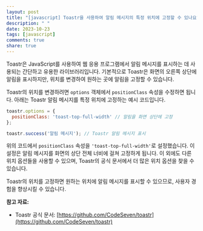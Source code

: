 ```yaml
---
layout: post
title: "[javascript] Toastr을 사용하여 알림 메시지의 특정 위치에 고정할 수 있나요?"
description: " "
date: 2023-10-23
tags: [javascript]
comments: true
share: true
---
```


Toastr은 JavaScript를 사용하여 웹 응용 프로그램에서 알림 메시지를 표시하는 데 사용되는 간단하고 유용한 라이브러리입니다. 기본적으로 Toastr은 화면의 오른쪽 상단에 알림을 표시하지만, 위치를 변경하여 원하는 곳에 알림을 고정할 수 있습니다.

Toastr의 위치를 변경하려면 `options` 객체에서 `positionClass` 속성을 수정하면 됩니다. 아래는 Toastr 알림 메시지를 특정 위치에 고정하는 예시 코드입니다.

```javascript
toastr.options = {
  positionClass: 'toast-top-full-width' // 알림을 화면 상단에 고정
};

toastr.success('알림 메시지'); // Toastr 알림 메시지 표시
```

위의 코드에서 `positionClass` 속성을 `'toast-top-full-width'`로 설정했습니다. 이 설정은 알림 메시지를 화면의 상단 전체 너비에 걸쳐 고정하게 됩니다. 이 외에도 다른 위치 옵션들을 사용할 수 있으며, Toastr의 공식 문서에서 더 많은 위치 옵션을 찾을 수 있습니다.

Toastr의 위치를 고정하면 원하는 위치에 알림 메시지를 표시할 수 있으므로, 사용자 경험을 향상시킬 수 있습니다.

**참고 자료:**
- Toastr 공식 문서: [https://github.com/CodeSeven/toastr](https://github.com/CodeSeven/toastr)